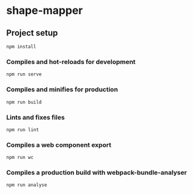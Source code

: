 # shape-mapper

## Project setup
```
npm install
```

### Compiles and hot-reloads for development
```
npm run serve
```

### Compiles and minifies for production
```
npm run build
```

### Lints and fixes files
```
npm run lint
```

### Compiles a web component export
```
npm run wc
```

### Compiles a production build with webpack-bundle-analyser
```
npm run analyse
```
